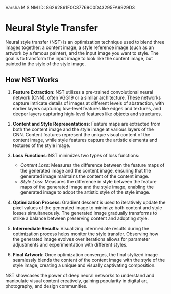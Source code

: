 Varsha M S 
NM ID: 86262861F0C87769C0D43295FA9929D3
# Neural Style Transfer

Neural style transfer (NST) is an optimization technique used to blend three images together: a content image, a style reference image (such as an artwork by a famous painter), and the input image you want to style. The goal is to transform the input image to look like the content image, but painted in the style of the style image.

## How NST Works

1. **Feature Extraction**: NST utilizes a pre-trained convolutional neural network (CNN), often VGG19 or a similar architecture. These networks capture intricate details of images at different levels of abstraction, with earlier layers capturing low-level features like edges and textures, and deeper layers capturing high-level features like objects and structures.

2. **Content and Style Representations**: Feature maps are extracted from both the content image and the style image at various layers of the CNN. Content features represent the unique visual content of the content image, while style features capture the artistic elements and textures of the style image.

3. **Loss Functions**: NST minimizes two types of loss functions:
   - *Content Loss*: Measures the difference between the feature maps of the generated image and the content image, ensuring that the generated image maintains the content of the content image.
   - *Style Loss*: Measures the difference in style between the feature maps of the generated image and the style image, enabling the generated image to adopt the artistic style of the style image.

4. **Optimization Process**: Gradient descent is used to iteratively update the pixel values of the generated image to minimize both content and style losses simultaneously. The generated image gradually transforms to strike a balance between preserving content and adopting style.

5. **Intermediate Results**: Visualizing intermediate results during the optimization process helps monitor the style transfer. Observing how the generated image evolves over iterations allows for parameter adjustments and experimentation with different styles.

6. **Final Artwork**: Once optimization converges, the final stylized image seamlessly blends the content of the content image with the style of the style image, creating a unique and visually captivating composition.

NST showcases the power of deep neural networks to understand and manipulate visual content creatively, gaining popularity in digital art, photography, and design communities.
